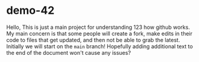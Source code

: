 # demo-42
Hello,
This is just a main project
for understanding 123
how github works.  
My main concern is that 
some people will create a
fork, make edits in their
code to files that get updated,
and then not be able to grab
the latest.  Initially we will
start on the `main` branch!
Hopefully adding additional text to the 
end of the document won't cause any issues?
